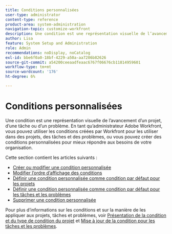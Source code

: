 ```yaml
---
title: Conditions personnalisées
user-type: administrator
content-type: reference
product-area: system-administration
navigation-topic: customize-workfront
description: Une condition est une représentation visuelle de l’avancement d’un projet, d’une tâche ou d’un problème. En tant qu’administrateur Adobe Workfront, vous pouvez utiliser les conditions créées par Workfront pour les utiliser dans des projets, des tâches et des problèmes, ou vous pouvez créer des conditions personnalisées pour mieux répondre aux besoins de votre organisation.
author: Lisa
feature: System Setup and Administration
role: Admin
recommendations: noDisplay, noCatalog
exl-id: bbe6f0a0-18bf-4229-a50a-aa7286b82626
source-git-commit: a54200ceeaadfeaac6767f06676cb11814959601
workflow-type: tm+mt
source-wordcount: '176'
ht-degree: 6%

---
```


# Conditions personnalisées

Une condition est une représentation visuelle de l’avancement d’un projet, d’une tâche ou d’un problème. En tant qu’administrateur Adobe Workfront, vous pouvez utiliser les conditions créées par Workfront pour les utiliser dans des projets, des tâches et des problèmes, ou vous pouvez créer des conditions personnalisées pour mieux répondre aux besoins de votre organisation.

Cette section contient les articles suivants :

* [Créer ou modifier une condition personnalisée](../../../administration-and-setup/customize-workfront/create-manage-custom-conditions/create-edit-custom-conditions.md)
* [Modifier l’ordre d’affichage des conditions](../../../administration-and-setup/customize-workfront/create-manage-custom-conditions/change-display-order-of-conditions.md)
* [Définir une condition personnalisée comme condition par défaut pour les projets](../../../administration-and-setup/customize-workfront/create-manage-custom-conditions/set-custom-condition-default-projects.md)
* [Définir une condition personnalisée comme condition par défaut pour les tâches et les problèmes](../../../administration-and-setup/customize-workfront/create-manage-custom-conditions/set-custom-condition-default-tasks-issues.md)
* [Supprimer une condition personnalisée](../../../administration-and-setup/customize-workfront/create-manage-custom-conditions/delete-custom-conditions.md)

Pour plus d’informations sur les conditions et sur la manière de les appliquer aux projets, tâches et problèmes, voir [Présentation de la condition et du type de condition du projet](../../../manage-work/projects/manage-projects/project-condition-and-condition-type.md) et [Mise à jour de la condition pour les tâches et les problèmes](../../../manage-work/projects/updating-work-in-a-project/update-condition-for-tasks-and-issues.md).
